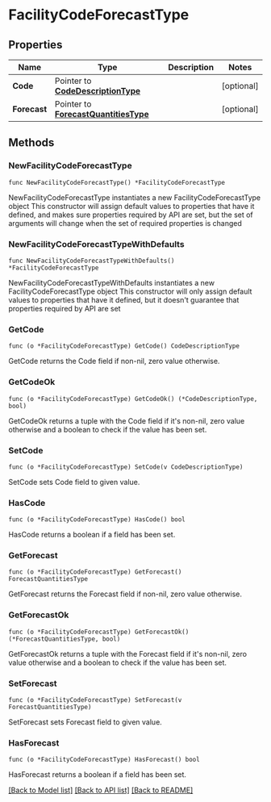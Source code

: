 # FacilityCodeForecastType

## Properties

Name | Type | Description | Notes
------------ | ------------- | ------------- | -------------
**Code** | Pointer to [**CodeDescriptionType**](CodeDescriptionType.md) |  | [optional] 
**Forecast** | Pointer to [**ForecastQuantitiesType**](ForecastQuantitiesType.md) |  | [optional] 

## Methods

### NewFacilityCodeForecastType

`func NewFacilityCodeForecastType() *FacilityCodeForecastType`

NewFacilityCodeForecastType instantiates a new FacilityCodeForecastType object
This constructor will assign default values to properties that have it defined,
and makes sure properties required by API are set, but the set of arguments
will change when the set of required properties is changed

### NewFacilityCodeForecastTypeWithDefaults

`func NewFacilityCodeForecastTypeWithDefaults() *FacilityCodeForecastType`

NewFacilityCodeForecastTypeWithDefaults instantiates a new FacilityCodeForecastType object
This constructor will only assign default values to properties that have it defined,
but it doesn't guarantee that properties required by API are set

### GetCode

`func (o *FacilityCodeForecastType) GetCode() CodeDescriptionType`

GetCode returns the Code field if non-nil, zero value otherwise.

### GetCodeOk

`func (o *FacilityCodeForecastType) GetCodeOk() (*CodeDescriptionType, bool)`

GetCodeOk returns a tuple with the Code field if it's non-nil, zero value otherwise
and a boolean to check if the value has been set.

### SetCode

`func (o *FacilityCodeForecastType) SetCode(v CodeDescriptionType)`

SetCode sets Code field to given value.

### HasCode

`func (o *FacilityCodeForecastType) HasCode() bool`

HasCode returns a boolean if a field has been set.

### GetForecast

`func (o *FacilityCodeForecastType) GetForecast() ForecastQuantitiesType`

GetForecast returns the Forecast field if non-nil, zero value otherwise.

### GetForecastOk

`func (o *FacilityCodeForecastType) GetForecastOk() (*ForecastQuantitiesType, bool)`

GetForecastOk returns a tuple with the Forecast field if it's non-nil, zero value otherwise
and a boolean to check if the value has been set.

### SetForecast

`func (o *FacilityCodeForecastType) SetForecast(v ForecastQuantitiesType)`

SetForecast sets Forecast field to given value.

### HasForecast

`func (o *FacilityCodeForecastType) HasForecast() bool`

HasForecast returns a boolean if a field has been set.


[[Back to Model list]](../README.md#documentation-for-models) [[Back to API list]](../README.md#documentation-for-api-endpoints) [[Back to README]](../README.md)


